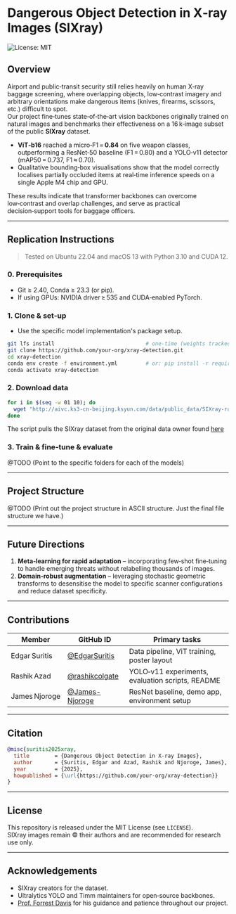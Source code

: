 # Dangerous Object Detection in X‑ray Images (SIXray)

![License: MIT](https://img.shields.io/badge/License-MIT-green.svg)

## Overview
Airport and public‑transit security still relies heavily on human X‑ray baggage screening, where overlapping objects, low‑contrast imagery and arbitrary orientations make dangerous items (knives, firearms, scissors, etc.) difficult to spot.  
Our project fine‑tunes state‑of‑the‑art vision backbones originally trained on natural images and benchmarks their effectiveness on a 16 k‑image subset of the public **SIXray** dataset.

- **ViT‑b16** reached a micro‑F1 = **0.84** on five weapon classes, outperforming a ResNet‑50 baseline (F1 = 0.80) and a YOLO‑v11 detector (mAP50 = 0.737, F1 ≈ 0.70).  
- Qualitative bounding‑box visualisations show that the model correctly localises partially occluded items at real‑time inference speeds on a single Apple M4 chip and GPU.

These results indicate that transformer backbones can overcome low‑contrast and overlap challenges, and serve as practical decision‑support tools for baggage officers.

---

## Replication Instructions

> Tested on Ubuntu 22.04 and macOS 13 with Python 3.10 and CUDA 12.

### 0. Prerequisites
- Git ≥ 2.40, Conda ≥ 23.3 (or pip).
- If using GPUs: NVIDIA driver ≥ 535 and CUDA‑enabled PyTorch.

### 1. Clone & set‑up
- Use the specific model implementation's package setup.
```bash
git lfs install                             # one‑time (weights tracked via LFS)
git clone https://github.com/your-org/xray-detection.git
cd xray-detection
conda env create -f environment.yml         # or: pip install -r requirements.txt
conda activate xray-detection
```

### 2. Download data
```bash
for i in $(seq -w 01 10); do                                         
  wget "http://aivc.ks3-cn-beijing.ksyun.com/data/public_data/SIXray-rar/dataset.part$i.rar";
done

```
The script pulls the SIXray dataset from the original data owner found [here](https://github.com/MeioJane/SIXray)

### 3. Train & fine‑tune & evaluate
@TODO (Point to the specific folders for each of the models)

---

## Project Structure
@TODO (Print out the project structure in ASCII structure. Just the final file structure we have.)

---

## Future Directions
1. **Meta‑learning for rapid adaptation** – incorporating few‑shot fine‑tuning to handle emerging threats without relabelling thousands of images.  
2. **Domain‑robust augmentation** – leveraging stochastic geometric transforms to desensitise the model to specific scanner configurations and reduce dataset specificity.

---

## Contributions
| Member | GitHub ID | Primary tasks |
|--------|-----------|---------------|
| Edgar Suritis | [@EdgarSuritis](https://github.com/EdgarSuritis) | Data pipeline, ViT training, poster layout |
| Rashik Azad   | [@rashikcolgate](https://github.com/rashikcolgate) | YOLO‑v11 experiments, evaluation scripts, README |
| James Njoroge | [@James-Njoroge](https://github.com/James-Njoroge) | ResNet baseline, demo app, environment setup | 


---

## Citation
```bibtex
@misc{suritis2025xray,
  title        = {Dangerous Object Detection in X-ray Images},
  author       = {Suritis, Edgar and Azad, Rashik and Njoroge, James},
  year         = {2025},
  howpublished = {\url{https://github.com/your-org/xray-detection}}
}
```

---

## License
This repository is released under the MIT License (see `LICENSE`).  
SIXray images remain © their authors and are recommended for research use only.

---

## Acknowledgements
- SIXray creators for the dataset.  
- Ultralytics YOLO and Timm maintainers for open‑source backbones.  
- [Prof. Forrest Davis](https://forrestdavis.github.io/) for his guidance and patience throughout our project.
